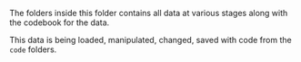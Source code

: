 The folders inside this folder contains all data at various stages along with the codebook for the data.

This data is being loaded, manipulated, changed, saved with code from the `code` folders.
